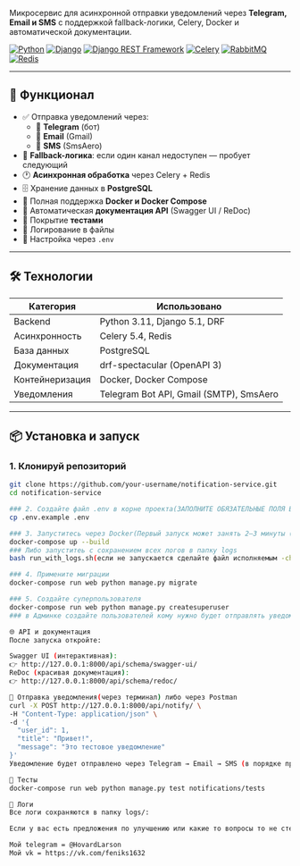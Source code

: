 Микросервис для асинхронной отправки уведомлений через **Telegram, Email и SMS** с поддержкой fallback-логики, Celery, Docker и автоматической документации.

[![Python](https://img.shields.io/badge/-Python-464646?style=flat-square&logo=Python)](https://www.python.org/)
[![Django](https://img.shields.io/badge/-Django-464646?style=flat-square&logo=Django)](https://www.djangoproject.com/)
[![Django REST Framework](https://img.shields.io/badge/-Django%20REST%20Framework-464646?style=flat-square&logo=Django%20REST%20Framework)](https://www.django-rest-framework.org/)
[![Celery](https://img.shields.io/badge/-Celery-464646?style=flat-square&logo=Celery)](https://docs.celeryq.dev/en/stable/django/index.html)
[![RabbitMQ](https://img.shields.io/badge/-RabbitMQ-464646?style=flat-square&logo=RabbitMQ)](https://www.rabbitmq.com/)
[![Redis](https://img.shields.io/badge/-Redis-464646?style=flat-square&logo=Redis)](https://master--redis-doc.netlify.app/docs//)

---

## 🚀 Функционал

- ✅ Отправка уведомлений через:
  - 📲 **Telegram** (бот)
  - 📧 **Email** (Gmail)
  - 📱 **SMS** (SmsAero)
- 🔁 **Fallback-логика**: если один канал недоступен — пробует следующий
- 🕐 **Асинхронная обработка** через Celery + Redis
- 🗄️ Хранение данных в **PostgreSQL**
- 🐳 Полная поддержка **Docker и Docker Compose**
- 📄 Автоматическая **документация API** (Swagger UI / ReDoc)
- 🧪 Покрытие **тестами**
- 📂 Логирование в файлы
- 🔐 Настройка через `.env`

---

## 🛠️ Технологии

| Категория       | Использовано |
|----------------|-------------|
| Backend        | Python 3.11, Django 5.1, DRF |
| Асинхронность  | Celery 5.4, Redis |
| База данных    | PostgreSQL |
| Документация   | drf-spectacular (OpenAPI 3) |
| Контейнеризация| Docker, Docker Compose |
| Уведомления    | Telegram Bot API, Gmail (SMTP), SmsAero |

---

## 📦 Установка и запуск

### 1. Клонируй репозиторий

```bash
git clone https://github.com/your-username/notification-service.git
cd notification-service

### 2. Создайте файл .env в корне проекта(ЗАПОЛНИТЕ ОБЯЗАТЕЛЬНЫЕ ПОЛЯ В .env.example ПЕРЕД КОПИРОВАНИЕМ!!!)
cp .env.example .env

### 3. Запуститесь через Docker(Первый запуск может занять 2–3 минуты (установка зависимостей).)
docker-compose up --build
### Либо запуститеь с сохранением всех логов в папку logs
bash run_with_logs.sh(если не запускается сделайте файл исполняемым -chmod +x run_with_logs.sh)

### 4. Примените миграции
docker-compose run web python manage.py migrate

### 5. Создайте суперпользователя
docker-compose run web python manage.py createsuperuser
### в Админке создайте пользователей кому нужно будет отправлять уведомления

🌐 API и документация
После запуска откройте:

Swagger UI (интерактивная):
👉 http://127.0.0.1:8000/api/schema/swagger-ui/
ReDoc (красивая документация):
👉 http://127.0.0.1:8000/api/schema/redoc/

📡 Отправка уведомления(через терминал) либо через Postman
curl -X POST http://127.0.0.1:8000/api/notify/ \
-H "Content-Type: application/json" \
-d '{
  "user_id": 1,
  "title": "Привет!",
  "message": "Это тестовое уведомление"
}'
Уведомление будет отправлено через Telegram → Email → SMS (в порядке приоритета). 

🧪 Тесты
docker-compose run web python manage.py test notifications/tests

📂 Логи
Все логи сохраняются в папку logs/:

Если у вас есть предложения по улучшению или какие то вопросы то не стесняйтесь со мной связываться

Мой telegram = @HovardLarson
Мой vk = https://vk.com/feniks1632
